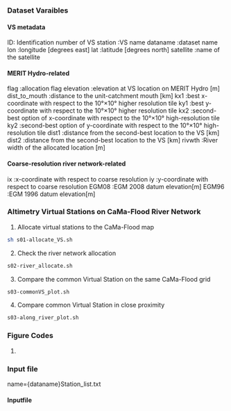 ### Dataset Varaibles
#### VS metadata
ID: Identification number of VS
station         :VS name
dataname        :dataset name
lon 	        :longitude [degrees east]
lat	            :latitude [degrees north]
satellite	    :name of the satellite
#### MERIT Hydro-related	
flag	        :allocation flag
elevation	    :elevation at VS location on MERIT Hydro [m]
dist_to_mouth	:distance to the unit-catchment mouth [km]
kx1	            :best x-coordinate with respect to the 10°×10° higher resolution tile
ky1	            :best y-coordinate with respect to the 10°×10° higher resolution tile
kx2	            :second-best option of x-coordinate with respect to the 10°×10° high-resolution tile
ky2	            :second-best option of y-coordinate with respect to the 10°×10° high-resolution tile
dist1	        :distance from the second-best location to the VS [km]
dist2	        :distance from the second-best location to the VS [km]
rivwth	        :River width of the allocated location [m]
#### Coarse-resolution river network-related	
ix	            :x-coordinate with respect to coarse resolution
iy	            :y-coordinate with respect to coarse resolution
EGM08	        :EGM 2008 datum elevation[m]
EGM96	        :EGM 1996 datum elevation[m]


### Altimetry Virtual Stations on CaMa-Flood River Network

1. Allocate virtual stations to the CaMa-Flood map
```bash
sh s01-allocate_VS.sh
```
2. Check the river network allocation
```bash
s02-river_allocate.sh
```
3. Compare the common Virtual Station on the same CaMa-Flood grid
```bash
s03-commonVS_plot.sh 
``` 
4. Compare common Virtual Station in close proximity
```bash
s03-along_river_plot.sh
```

### Figure Codes
1. 

### Input file
name={dataname}Station_list.txt

#### Inputfile